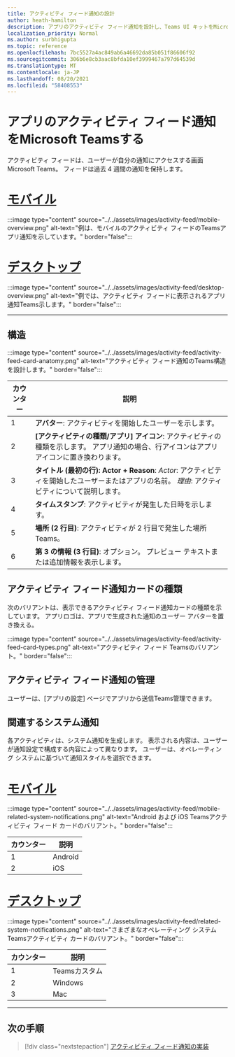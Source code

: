 ```yaml
---
title: アクティビティ フィード通知の設計
author: heath-hamilton
description: アプリのアクティビティ フィード通知を設計し、Teams UI キットをMicrosoft Teamsする方法について学習します。
localization_priority: Normal
ms.author: surbhigupta
ms.topic: reference
ms.openlocfilehash: 7bc5527a4ac849ab6a46692da85b051f86606f92
ms.sourcegitcommit: 306b6e8cb3aac8bfda10ef3999467a797d64539d
ms.translationtype: MT
ms.contentlocale: ja-JP
ms.lasthandoff: 08/20/2021
ms.locfileid: "58408553"
---
```

# <a name="designing-activity-feed-notifications-for-your-microsoft-teams-app"></a>アプリのアクティビティ フィード通知をMicrosoft Teamsする

アクティビティ フィードは、ユーザーが自分の通知にアクセスする画面Microsoft Teams。 フィードは過去 4 週間の通知を保持します。

# <a name="mobile"></a>[モバイル](#tab/mobile)

:::image type="content" source="../../assets/images/activity-feed/mobile-overview.png" alt-text="例は、モバイルのアクティビティ フィードのTeamsアプリ通知を示しています。" border="false":::

# <a name="desktop"></a>[デスクトップ](#tab/desktop)

:::image type="content" source="../../assets/images/activity-feed/desktop-overview.png" alt-text="例では、アクティビティ フィードに表示されるアプリ通知Teams示します。" border="false":::

---

## <a name="anatomy"></a>構造

:::image type="content" source="../../assets/images/activity-feed/activity-feed-card-anatomy.png" alt-text="アクティビティ フィード通知のTeams構造を設計します。" border="false":::

|カウンター|説明|
|----------|-----------|
|1|**アバター**: アクティビティを開始したユーザーを示します。|
|2|**[アクティビティの種類/アプリ] アイコン**: アクティビティの種類を示します。 アプリ通知の場合、行アイコンはアプリ アイコンに置き換わります。|
|3|**タイトル (最初の行): Actor + Reason**: *Actor*: アクティビティを開始したユーザーまたはアプリの名前。 *理由*: アクティビティについて説明します。|
|4 |**タイムスタンプ**: アクティビティが発生した日時を示します。|
|5 |**場所 (2 行目)**: アクティビティが 2 行目で発生した場所Teams。|
|6 |**第 3 の情報 (3 行目)**: オプション。 プレビュー テキストまたは追加情報を表示します。|

## <a name="types-of-activity-feed-notification-cards"></a>アクティビティ フィード通知カードの種類

次のバリアントは、表示できるアクティビティ フィード通知カードの種類を示しています。 アプリロゴは、アプリで生成された通知のユーザー アバターを置き換える。

:::image type="content" source="../../assets/images/activity-feed/activity-feed-card-types.png" alt-text="アクティビティ フィード Teamsのバリアント。" border="false":::

## <a name="manage-activity-feed-notifications"></a>アクティビティ フィード通知の管理

ユーザーは、[アプリの設定] ページでアプリから送信Teams管理できます。

## <a name="related-system-notifications"></a>関連するシステム通知

各アクティビティは、システム通知を生成します。 表示される内容は、ユーザーが通知設定で構成する内容によって異なります。 ユーザーは、オペレーティング システムに基づいて通知スタイルを選択できます。

# <a name="mobile"></a>[モバイル](#tab/mobile)

:::image type="content" source="../../assets/images/activity-feed/mobile-related-system-notifications.png" alt-text="Android および iOS Teamsアクティビティ フィード カードのバリアント。" border="false":::

|カウンター|説明|
|----------|-----------|
|1|Android|
|2|iOS|

# <a name="desktop"></a>[デスクトップ](#tab/desktop)

:::image type="content" source="../../assets/images/activity-feed/related-system-notifications.png" alt-text="さまざまなオペレーティング システムTeamsアクティビティ カードのバリアント。" border="false":::

|カウンター|説明|
|----------|-----------|
|1|Teamsカスタム|
|2|Windows|
|3|Mac|

---

## <a name="next-step"></a>次の手順

> [!div class="nextstepaction"]
> [アクティビティ フィード通知の実装](/graph/teams-send-activityfeednotifications)

